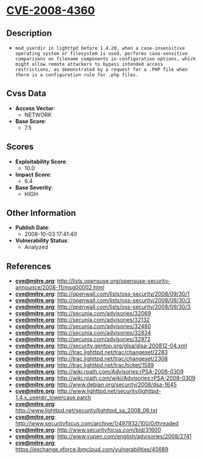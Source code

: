 
# [CVE-2008-4360](https://cve.mitre.org/cgi-bin/cvename.cgi?name=CVE-2008-4360)

## Description

- `mod_userdir in lighttpd before 1.4.20, when a case-insensitive operating system or filesystem is used, performs case-sensitive comparisons on filename components in configuration options, which might allow remote attackers to bypass intended access restrictions, as demonstrated by a request for a .PHP file when there is a configuration rule for .php files.`

## Cvss Data

- **Access Vector**:
  - NETWORK
- **Base Score**:
  - 7.5

## Scores

- **Exploitability Score**:
  - 10.0
- **Impact Score**:
  - 6.4
- **Base Severity**:
  - HIGH

## Other Information

- **Publish Date**:
  - 2008-10-03 17:41:40
- **Vulnerability Status**:
  - Analyzed

## References

- **cve@mitre.org**: http://lists.opensuse.org/opensuse-security-announce/2008-11/msg00002.html
- **cve@mitre.org**: http://openwall.com/lists/oss-security/2008/09/30/1
- **cve@mitre.org**: http://openwall.com/lists/oss-security/2008/09/30/2
- **cve@mitre.org**: http://openwall.com/lists/oss-security/2008/09/30/3
- **cve@mitre.org**: http://secunia.com/advisories/32069
- **cve@mitre.org**: http://secunia.com/advisories/32132
- **cve@mitre.org**: http://secunia.com/advisories/32480
- **cve@mitre.org**: http://secunia.com/advisories/32834
- **cve@mitre.org**: http://secunia.com/advisories/32972
- **cve@mitre.org**: http://security.gentoo.org/glsa/glsa-200812-04.xml
- **cve@mitre.org**: http://trac.lighttpd.net/trac/changeset/2283
- **cve@mitre.org**: http://trac.lighttpd.net/trac/changeset/2308
- **cve@mitre.org**: http://trac.lighttpd.net/trac/ticket/1589
- **cve@mitre.org**: http://wiki.rpath.com/Advisories:rPSA-2008-0309
- **cve@mitre.org**: http://wiki.rpath.com/wiki/Advisories:rPSA-2008-0309
- **cve@mitre.org**: http://www.debian.org/security/2008/dsa-1645
- **cve@mitre.org**: http://www.lighttpd.net/security/lighttpd-1.4.x_userdir_lowercase.patch
- **cve@mitre.org**: http://www.lighttpd.net/security/lighttpd_sa_2008_06.txt
- **cve@mitre.org**: http://www.securityfocus.com/archive/1/497932/100/0/threaded
- **cve@mitre.org**: http://www.securityfocus.com/bid/31600
- **cve@mitre.org**: http://www.vupen.com/english/advisories/2008/2741
- **cve@mitre.org**: https://exchange.xforce.ibmcloud.com/vulnerabilities/45689
